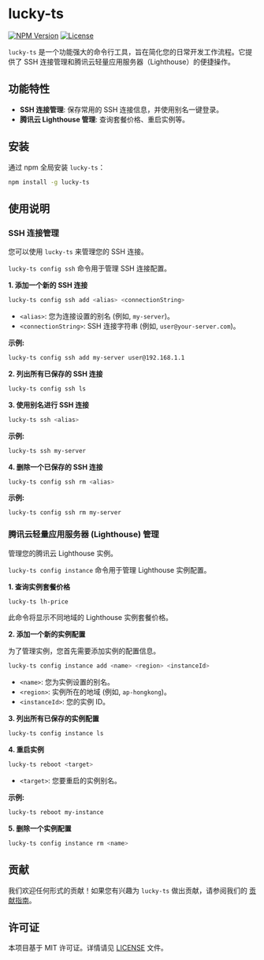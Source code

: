 # lucky-ts

[![NPM Version](https://img.shields.io/npm/v/lucky-ts.svg)](https://www.npmjs.com/package/lucky-ts)
[![License](https://img.shields.io/npm/l/lucky-ts.svg)](https://github.com/LuckyCurve/lucky-ts/blob/main/LICENSE)

`lucky-ts` 是一个功能强大的命令行工具，旨在简化您的日常开发工作流程。它提供了 SSH 连接管理和腾讯云轻量应用服务器（Lighthouse）的便捷操作。

## 功能特性

- **SSH 连接管理**: 保存常用的 SSH 连接信息，并使用别名一键登录。
- **腾讯云 Lighthouse 管理**: 查询套餐价格、重启实例等。

## 安装

通过 npm 全局安装 `lucky-ts`：

```bash
npm install -g lucky-ts
```

## 使用说明

### SSH 连接管理

您可以使用 `lucky-ts` 来管理您的 SSH 连接。

`lucky-ts config ssh` 命令用于管理 SSH 连接配置。

**1. 添加一个新的 SSH 连接**

```bash
lucky-ts config ssh add <alias> <connectionString>
```

- `<alias>`: 您为连接设置的别名 (例如, `my-server`)。
- `<connectionString>`: SSH 连接字符串 (例如, `user@your-server.com`)。

**示例:**

```bash
lucky-ts config ssh add my-server user@192.168.1.1
```

**2. 列出所有已保存的 SSH 连接**

```bash
lucky-ts config ssh ls
```

**3. 使用别名进行 SSH 连接**

```bash
lucky-ts ssh <alias>
```

**示例:**

```bash
lucky-ts ssh my-server
```

**4. 删除一个已保存的 SSH 连接**

```bash
lucky-ts config ssh rm <alias>
```

**示例:**

```bash
lucky-ts config ssh rm my-server
```

### 腾讯云轻量应用服务器 (Lighthouse) 管理

管理您的腾讯云 Lighthouse 实例。

`lucky-ts config instance` 命令用于管理 Lighthouse 实例配置。

**1. 查询实例套餐价格**

```bash
lucky-ts lh-price
```

此命令将显示不同地域的 Lighthouse 实例套餐价格。

**2. 添加一个新的实例配置**

为了管理实例，您首先需要添加实例的配置信息。

```bash
lucky-ts config instance add <name> <region> <instanceId>
```

- `<name>`: 您为实例设置的别名。
- `<region>`: 实例所在的地域 (例如, `ap-hongkong`)。
- `<instanceId>`: 您的实例 ID。

**3. 列出所有已保存的实例配置**

```bash
lucky-ts config instance ls
```

**4. 重启实例**

```bash
lucky-ts reboot <target>
```

- `<target>`: 您要重启的实例别名。

**示例:**

```bash
lucky-ts reboot my-instance
```

**5. 删除一个实例配置**

```bash
lucky-ts config instance rm <name>
```

## 贡献

我们欢迎任何形式的贡献！如果您有兴趣为 `lucky-ts` 做出贡献，请参阅我们的 [贡献指南](CONTRIBUTING.md)。

## 许可证

本项目基于 MIT 许可证。详情请见 [LICENSE](LICENSE) 文件。
